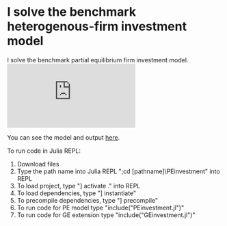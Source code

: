 # I solve the benchmark heterogenous-firm investment model
I solve the benchmark partial equilibrium firm investment model. 
    <embed src="https://github.com/shanemcmiken/RBC_3ways/blob/main/src/Model.pdf">
        <p>You can see the model and output <a href="src/Results.pdf">here</a>.</p>
    </embed>
</object>

To run code in Julia REPL:
1. Download files 
2. Type the path name into Julia REPL ";cd [pathname]\PEinvestment" into REPL
3. To load project, type "] activate ." into REPL
4. To load dependencies, type "] instantiate" 
5. To precompile dependencies, type "] precompile"
6. To run code for PE model type "include("PEinvestment.jl")"
7. To run code for GE extension type "include("GEinvestment.jl")"
